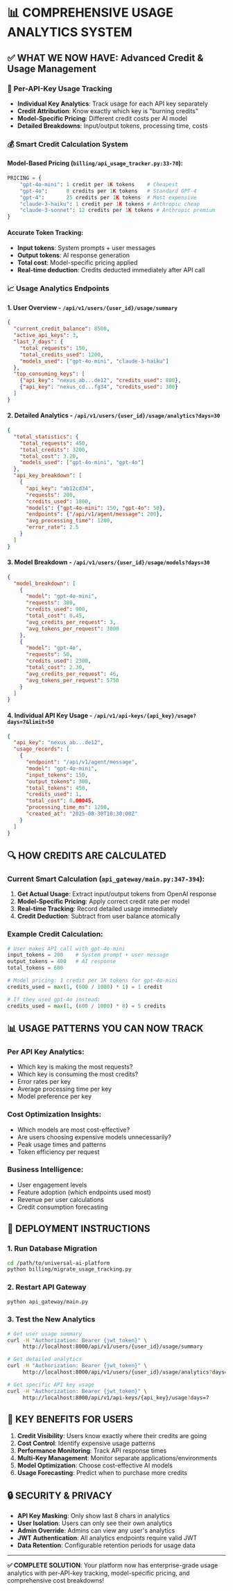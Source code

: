 # 📊 COMPREHENSIVE USAGE ANALYTICS SYSTEM

## ✅ **WHAT WE NOW HAVE**: Advanced Credit & Usage Management

### 🎯 **Per-API-Key Usage Tracking**
- **Individual Key Analytics**: Track usage for each API key separately
- **Credit Attribution**: Know exactly which key is "burning credits"
- **Model-Specific Pricing**: Different credit costs per AI model
- **Detailed Breakdowns**: Input/output tokens, processing time, costs

### 💰 **Smart Credit Calculation System**

#### **Model-Based Pricing** (`billing/api_usage_tracker.py:33-70`):
```python
PRICING = {
    "gpt-4o-mini": 1 credit per 1K tokens    # Cheapest
    "gpt-4o":      8 credits per 1K tokens   # Standard GPT-4
    "gpt-4":       25 credits per 1K tokens  # Most expensive
    "claude-3-haiku": 1 credit per 1K tokens # Anthropic cheap
    "claude-3-sonnet": 12 credits per 1K tokens # Anthropic premium
}
```

#### **Accurate Token Tracking**:
- **Input tokens**: System prompts + user messages
- **Output tokens**: AI response generation
- **Total cost**: Model-specific pricing applied
- **Real-time deduction**: Credits deducted immediately after API call

### 📈 **Usage Analytics Endpoints**

#### **1. User Overview** - `/api/v1/users/{user_id}/usage/summary`
```json
{
  "current_credit_balance": 8500,
  "active_api_keys": 3,
  "last_7_days": {
    "total_requests": 150,
    "total_credits_used": 1200,
    "models_used": ["gpt-4o-mini", "claude-3-haiku"]
  },
  "top_consuming_keys": [
    {"api_key": "nexus_ab...de12", "credits_used": 800},
    {"api_key": "nexus_cd...fg34", "credits_used": 300}
  ]
}
```

#### **2. Detailed Analytics** - `/api/v1/users/{user_id}/usage/analytics?days=30`
```json
{
  "total_statistics": {
    "total_requests": 450,
    "total_credits": 3200,
    "total_cost": 3.20,
    "models_used": ["gpt-4o-mini", "gpt-4o"]
  },
  "api_key_breakdown": [
    {
      "api_key": "ab12cd34",
      "requests": 200,
      "credits_used": 1800,
      "models": {"gpt-4o-mini": 150, "gpt-4o": 50},
      "endpoints": {"/api/v1/agent/message": 200},
      "avg_processing_time": 1200,
      "error_rate": 2.5
    }
  ]
}
```

#### **3. Model Breakdown** - `/api/v1/users/{user_id}/usage/models?days=30`
```json
{
  "model_breakdown": [
    {
      "model": "gpt-4o-mini",
      "requests": 300,
      "credits_used": 900,
      "total_cost": 0.45,
      "avg_credits_per_request": 3,
      "avg_tokens_per_request": 3000
    },
    {
      "model": "gpt-4o", 
      "requests": 50,
      "credits_used": 2300,
      "total_cost": 2.30,
      "avg_credits_per_request": 46,
      "avg_tokens_per_request": 5750
    }
  ]
}
```

#### **4. Individual API Key Usage** - `/api/v1/api-keys/{api_key}/usage?days=7&limit=50`
```json
{
  "api_key": "nexus_ab...de12",
  "usage_records": [
    {
      "endpoint": "/api/v1/agent/message",
      "model": "gpt-4o-mini",
      "input_tokens": 150,
      "output_tokens": 300,
      "total_tokens": 450,
      "credits_used": 1,
      "total_cost": 0.00045,
      "processing_time_ms": 1200,
      "created_at": "2025-08-30T10:30:00Z"
    }
  ]
}
```

## 🔍 **HOW CREDITS ARE CALCULATED**

### **Current Smart Calculation** (`api_gateway/main.py:347-394`):
1. **Get Actual Usage**: Extract input/output tokens from OpenAI response
2. **Model-Specific Pricing**: Apply correct credit rate per model
3. **Real-time Tracking**: Record detailed usage immediately
4. **Credit Deduction**: Subtract from user balance atomically

### **Example Credit Calculation**:
```python
# User makes API call with gpt-4o-mini
input_tokens = 200    # System prompt + user message
output_tokens = 400   # AI response
total_tokens = 600

# Model pricing: 1 credit per 1K tokens for gpt-4o-mini
credits_used = max(1, (600 / 1000) * 1) = 1 credit

# If they used gpt-4o instead:
credits_used = max(1, (600 / 1000) * 8) = 5 credits
```

## 📊 **USAGE PATTERNS YOU CAN NOW TRACK**

### **Per API Key Analytics**:
- Which key is making the most requests?
- Which key is consuming the most credits?
- Error rates per key
- Average processing time per key
- Model preference per key

### **Cost Optimization Insights**:
- Which models are most cost-effective?
- Are users choosing expensive models unnecessarily?
- Peak usage times and patterns
- Token efficiency per request

### **Business Intelligence**:
- User engagement levels
- Feature adoption (which endpoints used most)
- Revenue per user calculations
- Credit consumption forecasting

## 🚀 **DEPLOYMENT INSTRUCTIONS**

### **1. Run Database Migration**
```bash
cd /path/to/universal-ai-platform
python billing/migrate_usage_tracking.py
```

### **2. Restart API Gateway**
```bash
python api_gateway/main.py
```

### **3. Test the New Analytics**
```bash
# Get user usage summary
curl -H "Authorization: Bearer {jwt_token}" \
     http://localhost:8000/api/v1/users/{user_id}/usage/summary

# Get detailed analytics
curl -H "Authorization: Bearer {jwt_token}" \
     http://localhost:8000/api/v1/users/{user_id}/usage/analytics?days=30

# Get specific API key usage
curl -H "Authorization: Bearer {jwt_token}" \
     http://localhost:8000/api/v1/api-keys/{api_key}/usage?days=7
```

## 🎯 **KEY BENEFITS FOR USERS**

1. **Credit Visibility**: Users know exactly where their credits are going
2. **Cost Control**: Identify expensive usage patterns
3. **Performance Monitoring**: Track API response times
4. **Multi-Key Management**: Monitor separate applications/environments
5. **Model Optimization**: Choose cost-effective AI models
6. **Usage Forecasting**: Predict when to purchase more credits

## 🔒 **SECURITY & PRIVACY**

- **API Key Masking**: Only show last 8 chars in analytics
- **User Isolation**: Users can only see their own analytics
- **Admin Override**: Admins can view any user's analytics
- **JWT Authentication**: All analytics endpoints require valid JWT
- **Data Retention**: Configurable retention periods for usage data

---

**✅ COMPLETE SOLUTION**: Your platform now has enterprise-grade usage analytics with per-API-key tracking, model-specific pricing, and comprehensive cost breakdowns!